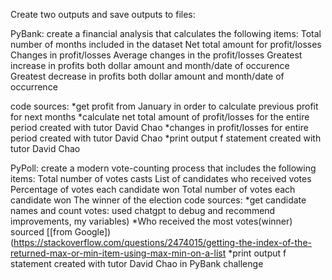 Create two outputs and save outputs to files:

PyBank: create a financial analysis that calculates the following items:
    Total number of months included in the dataset
    Net total amount for profit/losses
    Changes in profit/losses
    Average changes in the profit/losses
    Greatest increase in profits both dollar amount and month/date of occurence
    Greatest decrease in profits both dollar amount and month/date of occurrence

code sources:
*get profit from January in order to calculate previous profit for next months 
*calculate net total amount of profit/losses for the entire period created with tutor David Chao
*changes in profit/losses for entire period created with tutor David Chao
*print output f statement created with tutor David Chao




PyPoll: create a modern vote-counting process that includes the following items:
    Total number of votes casts
    List of candidates who received votes
    Percentage of votes each candidate won
    Total number of votes each candidate won
    The winner of the election
code sources:
*get candidate names and count votes: used chatgpt to debug and recommend improvements, my variables)
*Who received the most votes(winner) sourced [[from Google])(https://stackoverflow.com/questions/2474015/getting-the-index-of-the-returned-max-or-min-item-using-max-min-on-a-list
*print output f statement created with tutor David Chao in PyBank challenge
